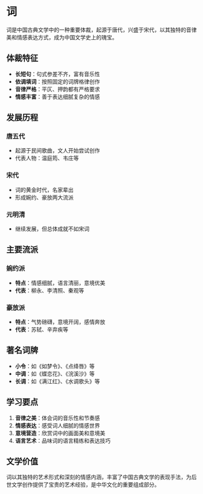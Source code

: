 # 词

词是中国古典文学中的一种重要体裁，起源于唐代，兴盛于宋代，以其独特的音律美和情感表达方式，成为中国文学史上的瑰宝。

## 体裁特征

- **长短句**：句式参差不齐，富有音乐性
- **依调填词**：按照固定的词牌格律创作
- **音律严格**：平仄、押韵都有严格要求
- **情感丰富**：善于表达细腻复杂的情感

## 发展历程

### 唐五代
- 起源于民间歌曲，文人开始尝试创作
- 代表人物：温庭筠、韦庄等

### 宋代
- 词的黄金时代，名家辈出
- 形成婉约、豪放两大流派

### 元明清
- 继续发展，但总体成就不如宋词

## 主要流派

### 婉约派
- **特点**：情感细腻，语言清丽，意境优美
- **代表**：柳永、李清照、秦观等

### 豪放派
- **特点**：气势磅礴，意境开阔，感情奔放
- **代表**：苏轼、辛弃疾等

## 著名词牌

- **小令**：如《如梦令》、《点绛唇》等
- **中调**：如《蝶恋花》、《浣溪沙》等
- **长调**：如《满江红》、《水调歌头》等

## 学习要点

1. **音律之美**：体会词的音乐性和节奏感
2. **情感表达**：感受词人细腻的情感世界
3. **意境营造**：欣赏词中的画面美和意境美
4. **语言艺术**：品味词的语言精练和表达技巧

## 文学价值

词以其独特的艺术形式和深刻的情感内涵，丰富了中国古典文学的表现手法，为后世文学创作提供了宝贵的艺术经验，是中华文化的重要组成部分。